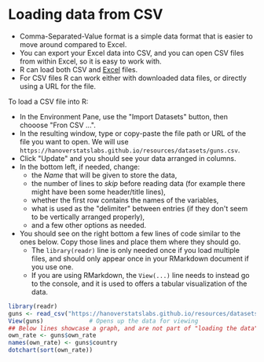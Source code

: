 # Loading data from CSV

- Comma-Separated-Value format is a simple data format that is easier to move around compared to Excel.
- You can export your Excel data into CSV, and you can open CSV files from within Excel, so it is easy to work with.
- R can load both CSV and [Excel](loadingDataExcel.md) files.
- For CSV files R can work either with downloaded data files, or directly using a URL for the file.

To load a CSV file into R:

- In the Environment Pane, use the "Import Datasets" button, then chooose "Fron CSV ...".
- In the resulting window, type or copy-paste the file path or URL of the file you want to open. We will use `https://hanoverstatslabs.github.io/resources/datasets/guns.csv`.
- Click "Update" and you should see your data arranged in columns.
- In the bottom left, if needed, change:
    - the *Name* that will be given to store the data,
    - the number of lines to *skip* before reading data (for example there might have been some header/title lines),
    - whether the first row contains the names of the variables,
    - what is used as the "delimiter" between entries (if they don't seem to be vertically arranged properly),
    - and a few other options as needed.
- You should see on the right bottom a few lines of code similar to the ones below. Copy those lines and place them where they should go.
    - The `library(readr)` line is only needed once if you load multiple files, and should only appear once in your RMarkdown document if you use one.
    - If you are using RMarkdown, the `View(...)` line needs to instead go to the console, and it is used to offers a tabular visualization of the data.

```r
library(readr)
guns <- read_csv("https://hanoverstatslabs.github.io/resources/datasets/guns.csv")
View(guns)             # Opens up the data for viewing
## Below lines showcase a graph, and are not part of "loading the data"
own_rate <- guns$own_rate
names(own_rate) <- guns$country
dotchart(sort(own_rate))
```
